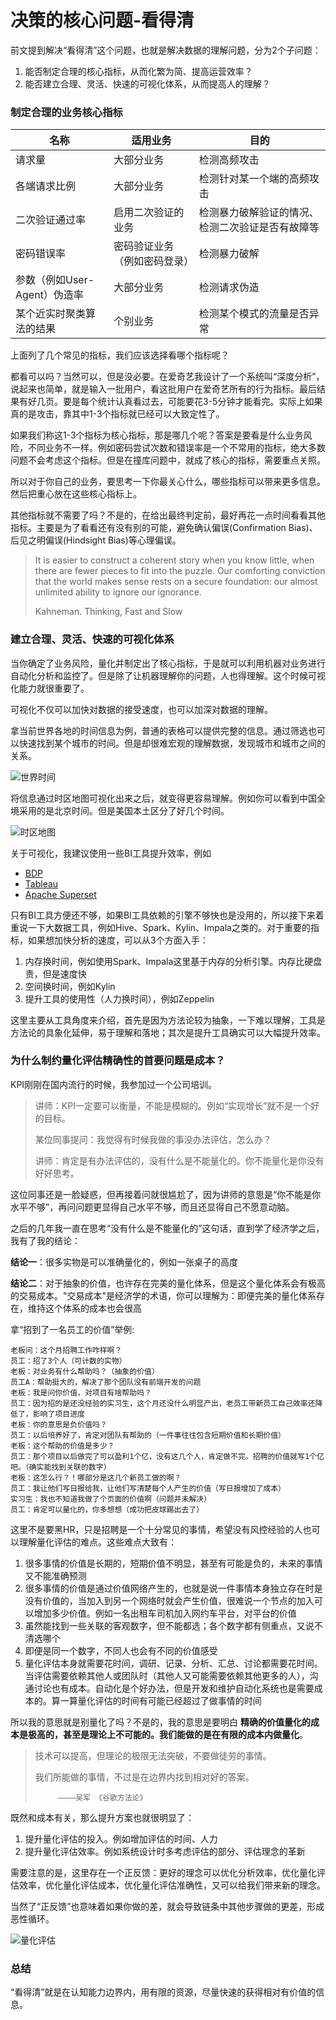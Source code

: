 # 决策的核心问题-看得清

前文提到解决“看得清”这个问题，也就是解决数据的理解问题，分为2个子问题：
1. 能否制定合理的核心指标，从而化繁为简、提高运营效率？
2. 能否建立合理、灵活、快速的可视化体系，从而提高人的理解？

### 制定合理的业务核心指标

| 名称 | 适用业务 | 目的 |
|---|---|---|
| 请求量 | 大部分业务 | 检测高频攻击 |
| 各端请求比例 | 大部分业务 | 检测针对某一个端的高频攻击 |
| 二次验证通过率 | 启用二次验证的业务 | 检测暴力破解验证的情况、检测二次验证是否有故障等 |
| 密码错误率 | 密码验证业务（例如密码登录） | 检测暴力破解 |
| 参数（例如User-Agent）伪造率 | 大部分业务 | 检测请求伪造 |
| 某个近实时聚类算法的结果 | 个别业务 | 检测某个模式的流量是否异常 |

上面列了几个常见的指标，我们应该选择看哪个指标呢？

都看可以吗？当然可以，但是没必要。在爱奇艺我设计了一个系统叫“深度分析”，说起来也简单，就是输入一批用户，看这批用户在爱奇艺所有的行为指标。最后结果有好几页。要是每个统计认真看过去，可能要花3-5分钟才能看完。实际上如果真的是攻击，靠其中1-3个指标就已经可以大致定性了。

如果我们称这1-3个指标为核心指标，那是哪几个呢？答案是要看是什么业务风险，不同业务不一样。例如密码尝试次数和错误率是一个不常用的指标，绝大多数问题不会考虑这个指标。但是在撞库问题中，就成了核心的指标，需要重点关照。

所以对于你自己的业务，要思考一下你最关心什么，哪些指标可以带来更多信息。然后把重心放在这些核心指标上。

其他指标就不需要了吗？不是的，在给出最终判定前，最好再花一点时间看看其他指标。主要是为了看看还有没有别的可能，避免确认偏误(Confirmation Bias)、后见之明偏误(Hindsight Bias)等心理偏误。

>It is easier to construct a coherent story when you know little, when there are fewer pieces to fit into the puzzle. Our comforting conviction that the world makes sense rests on a secure foundation: our almost unlimited ability to ignore our ignorance.
>
>Kahneman. Thinking, Fast and Slow

### 建立合理、灵活、快速的可视化体系

当你确定了业务风险，量化并制定出了核心指标，于是就可以利用机器对业务进行自动化分析和监控了。但是除了让机器理解你的问题，人也得理解。这个时候可视化能力就很重要了。

可视化不仅可以加快对数据的接受速度，也可以加深对数据的理解。

拿当前世界各地的时间信息为例，普通的表格可以提供完整的信息。通过筛选也可以快速找到某个城市的时间。但是却很难宏观的理解数据，发现城市和城市之间的关系。

![世界时间](images/world-clock.jpg)

将信息通过时区地图可视化出来之后，就变得更容易理解。例如你可以看到中国全境采用的是北京时间。但是美国本土区分了好几个时间。

![时区地图](images/timezone-map.jpg)

关于可视化，我建议使用一些BI工具提升效率，例如
* [BDP](https://www.bdp.cn/home.html)
* [Tableau](https://www.tableau.com/)
* [Apache Superset](https://superset.incubator.apache.org/)

只有BI工具方便还不够，如果BI工具依赖的引擎不够快也是没用的，所以接下来着重说一下大数据工具，例如Hive、Spark、Kylin、Impala之类的。对于重要的指标，如果想加快分析的速度，可以从3个方面入手：
1. 内存换时间，例如使用Spark、Impala这里基于内存的分析引擎。内存比硬盘贵，但是速度快
2. 空间换时间，例如Kylin
3. 提升工具的使用性（人力换时间），例如Zeppelin

这里主要从工具角度来介绍，首先是因为方法论较为抽象，一下难以理解，工具是方法论的具象化延伸，易于理解和落地；其次是提升工具确实可以大幅提升效率。

### 为什么制约量化评估精确性的首要问题是成本？

KPI刚刚在国内流行的时候，我参加过一个公司培训。

>讲师：KPI一定要可以衡量，不能是模糊的。例如“实现增长”就不是一个好的目标。
>
>某位同事提问：我觉得有时候我做的事没办法评估，怎么办？
>
>讲师：肯定是有办法评估的，没有什么是不能量化的。你不能量化是你没有好好思考。

这位同事还是一脸疑惑，但再接着问就很尴尬了，因为讲师的意思是“你不能是你水平不够”，再问问题更显得自己水平不够，而且还显得自己不愿意动脑。

之后的几年我一直在思考“没有什么是不能量化的”这句话，直到学了经济学之后，我有了我的结论：

**结论一**：很多实物是可以准确量化的，例如一张桌子的高度

**结论二**：对于抽象的价值，也许存在完美的量化体系，但是这个量化体系会有极高的交易成本。"交易成本"是经济学的术语，你可以理解为：即便完美的量化体系存在，维持这个体系的成本也会很高

拿“招到了一名员工的价值”举例:
```
老板问：这个月招聘工作咋样啊？
员工：招了3个人（可计数的实物）
老板：对业务有什么帮助吗？（抽象的价值）
员工A：帮助挺大的，解决了那个团队没有前端开发的问题
老板：我是问你价值，对项目有啥帮助吗？
员工：因为招的是还没经验的实习生，这个月还没什么明显产出，老员工带新员工自己效率还降低了，影响了项目进度
老板：你的意思是负价值吗？
员工：以后培养好了，肯定对团队有帮助的（一件事往往包含短期价值和长期价值）
老板：这个帮助的价值是多少？
员工：那个项目以后做完了可以盈利1个亿，没有这几个人，肯定做不完。招聘的价值就写1个亿吧。（确实能找到关联的数字）
老板：这怎么行？！哪部分是这几个新员工做的啊？
员工：我让他们写日报给我，让他们写清楚每个人产生的价值（写日报增加了成本）
实习生：我也不知道我做了个页面的价值啊（问题并未解决）
员工：肯定可以量化的，你多想想（成功把皮球踢出去了）
```

这里不是要黑HR，只是招聘是一个十分常见的事情，希望没有风控经验的人也可以理解量化评估的难点。这些难点大致有：
1. 很多事情的价值是长期的，短期价值不明显，甚至有可能是负的，未来的事情又不能准确预测
2. 很多事情的价值是通过价值网络产生的，也就是说一件事情本身独立存在时是没有价值的，当加入到另一个网络时就会产生价值，很难说一个节点的加入可以增加多少价值。例如一名出租车司机加入网约车平台，对平台的价值
3. 虽然能找到一些关联的客观数字，但不能都选；各个数字都有侧重点，又说不清选哪个
4. 即便是同一个数字，不同人也会有不同的价值感受
5. 量化评估本身就需要花时间，调研、记录、分析、汇总、讨论都需要花时间。当评估需要依赖其他人或团队时（其他人又可能需要依赖其他更多的人），沟通讨论也有成本。自动化是个好办法，但是开发和维护自动化系统也是需要成本的。算一算量化评估的时间有可能已经超过了做事情的时间

所以我的意思就是别量化了吗？不是的，我的意思是要明白 **精确的价值量化的成本是极高的，甚至是理论上不可能的。我们能做的是在有限的成本内做量化**。

>技术可以提高，但理论的极限无法突破，不要做徒劳的事情。
>
>我们所能做的事情，不过是在边界内找到相对好的答案。
>
>          ————吴军 《谷歌方法论》

既然和成本有关，那么提升方案也就很明显了：
1. 提升量化评估的投入。例如增加评估的时间、人力
2. 提升量化评估效率。例如系统设计时多考虑评估的部分、评估理念的革新

需要注意的是，这里存在一个正反馈：更好的理念可以优化分析效率，优化量化评估效率，优化量化评估成本，优化量化评估准确性，又可以给我们带来新的理念。

当然了“正反馈”也意味着如果你做的差，就会导致链条中其他步骤做的更差，形成恶性循环。

![量化评估](images/evaluating-cycle.png)

### 总结

“看得清”就是在认知能力边界内，用有限的资源，尽量快速的获得相对有价值的信息。
